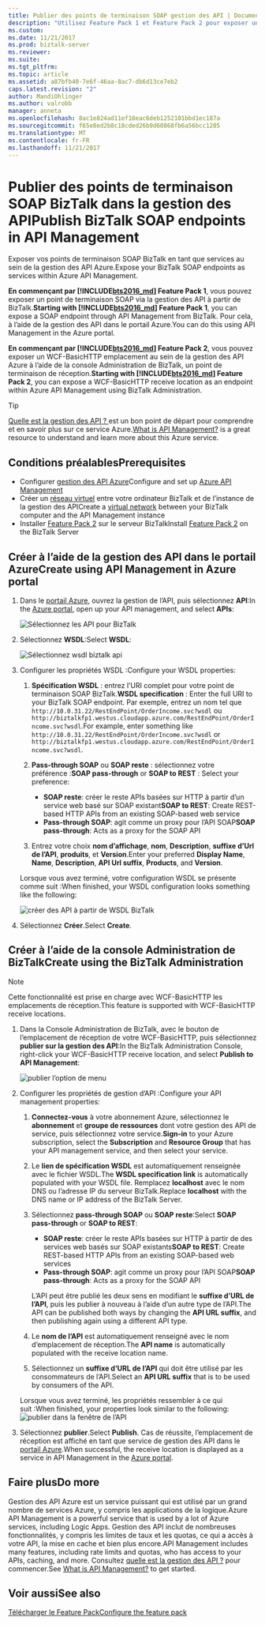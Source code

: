 ```yaml
---
title: Publier des points de terminaison SOAP gestion des API | Documents Microsoft
description: "Utilisez Feature Pack 1 et Feature Pack 2 pour exposer un HTTP de WCF-Basic BizTalk reçoivent emplacement en tant que point de terminaison SOAP au sein de la gestion des API. Vous pouvez le faire à l’aide de la console Administration de BizTalk, ou collez votre point de terminaison directement au sein de la gestion des API dans le portail Azure."
ms.custom: 
ms.date: 11/21/2017
ms.prod: biztalk-server
ms.reviewer: 
ms.suite: 
ms.tgt_pltfrm: 
ms.topic: article
ms.assetid: a87bfb40-7e6f-46aa-8ac7-db6d13ce7eb2
caps.latest.revision: "2"
author: MandiOhlinger
ms.author: valrobb
manager: anneta
ms.openlocfilehash: 8ac1e824ad11ef18eac6deb1252101bbd1ec187a
ms.sourcegitcommit: f65e8ed2b8c18cded26b9d60868fb6a56bcc1205
ms.translationtype: MT
ms.contentlocale: fr-FR
ms.lasthandoff: 11/21/2017
---
```

# <a name="publish-biztalk-soap-endpoints-in-api-management"></a><span data-ttu-id="10c0c-104">Publier des points de terminaison SOAP BizTalk dans la gestion des API</span><span class="sxs-lookup"><span data-stu-id="10c0c-104">Publish BizTalk SOAP endpoints in API Management</span></span>

<span data-ttu-id="10c0c-105">Exposer vos points de terminaison SOAP BizTalk en tant que services au sein de la gestion des API Azure.</span><span class="sxs-lookup"><span data-stu-id="10c0c-105">Expose your BizTalk SOAP endpoints as services within Azure API Management.</span></span> 

<span data-ttu-id="10c0c-106">**En commençant par [!INCLUDE[bts2016_md](../includes/bts2016-md.md)] Feature Pack 1**, vous pouvez exposer un point de terminaison SOAP via la gestion des API à partir de BizTalk.</span><span class="sxs-lookup"><span data-stu-id="10c0c-106">**Starting with [!INCLUDE[bts2016_md](../includes/bts2016-md.md)] Feature Pack 1**, you can expose a SOAP endpoint through API Management from BizTalk.</span></span> <span data-ttu-id="10c0c-107">Pour cela, à l’aide de la gestion des API dans le portail Azure.</span><span class="sxs-lookup"><span data-stu-id="10c0c-107">You can do this using  API Management in the Azure portal.</span></span> 

<span data-ttu-id="10c0c-108">**En commençant par [!INCLUDE[bts2016_md](../includes/bts2016-md.md)] Feature Pack 2**, vous pouvez exposer un WCF-BasicHTTP emplacement au sein de la gestion des API Azure à l’aide de la console Administration de BizTalk, un point de terminaison de réception.</span><span class="sxs-lookup"><span data-stu-id="10c0c-108">**Starting with [!INCLUDE[bts2016_md](../includes/bts2016-md.md)] Feature Pack 2**, you can expose a WCF-BasicHTTP receive location as an endpoint within Azure API Management using BizTalk Administration.</span></span> 

> [!TIP]
> <span data-ttu-id="10c0c-109">[Quelle est la gestion des API ? ](https://docs.microsoft.com/en-us/azure/api-management/api-management-key-concepts) est un bon point de départ pour comprendre et en savoir plus sur ce service Azure.</span><span class="sxs-lookup"><span data-stu-id="10c0c-109">[What is API Management?](https://docs.microsoft.com/en-us/azure/api-management/api-management-key-concepts) is a great resource to understand and learn more about this Azure service.</span></span>

## <a name="prerequisites"></a><span data-ttu-id="10c0c-110">Conditions préalables</span><span class="sxs-lookup"><span data-stu-id="10c0c-110">Prerequisites</span></span>
* <span data-ttu-id="10c0c-111">Configurer [gestion des API Azure](https://docs.microsoft.com/en-us/azure/api-management/api-management-get-started)</span><span class="sxs-lookup"><span data-stu-id="10c0c-111">Configure and set up [Azure API Management](https://docs.microsoft.com/en-us/azure/api-management/api-management-get-started)</span></span>
* <span data-ttu-id="10c0c-112">Créer un [réseau virtuel](https://docs.microsoft.com/azure/api-management/api-management-using-with-vnet) entre votre ordinateur BizTalk et de l’instance de la gestion des API</span><span class="sxs-lookup"><span data-stu-id="10c0c-112">Create a [virtual network](https://docs.microsoft.com/azure/api-management/api-management-using-with-vnet) between your BizTalk computer and the API Management instance</span></span>
* <span data-ttu-id="10c0c-113">Installer [Feature Pack 2](https://aka.ms/bts2016fp2) sur le serveur BizTalk</span><span class="sxs-lookup"><span data-stu-id="10c0c-113">Install [Feature Pack 2](https://aka.ms/bts2016fp2) on the BizTalk Server</span></span>

## <a name="create-using-api-management-in-azure-portal"></a><span data-ttu-id="10c0c-114">Créer à l’aide de la gestion des API dans le portail Azure</span><span class="sxs-lookup"><span data-stu-id="10c0c-114">Create using API Management in Azure portal</span></span> 
1. <span data-ttu-id="10c0c-115">Dans le [portail Azure](https://portal.azure.com), ouvrez la gestion de l’API, puis sélectionnez **API**:</span><span class="sxs-lookup"><span data-stu-id="10c0c-115">In the [Azure portal](https://portal.azure.com), open up your API management, and select **APIs**:</span></span>

    ![Sélectionnez les API pour BizTalk](../core/media/select-api-for-biztalk.png)
    
2. <span data-ttu-id="10c0c-117">Sélectionnez **WSDL**:</span><span class="sxs-lookup"><span data-stu-id="10c0c-117">Select **WSDL**:</span></span>

    ![Sélectionnez wsdl biztalk api](../core/media/select-wsdl-biztalk-api.png)
    
3. <span data-ttu-id="10c0c-119">Configurer les propriétés WSDL :</span><span class="sxs-lookup"><span data-stu-id="10c0c-119">Configure your WSDL properties:</span></span> 

    1. <span data-ttu-id="10c0c-120">**Spécification WSDL** : entrez l’URI complet pour votre point de terminaison SOAP BizTalk.</span><span class="sxs-lookup"><span data-stu-id="10c0c-120">**WSDL specification** : Enter the full URI to your BizTalk SOAP endpoint.</span></span> <span data-ttu-id="10c0c-121">Par exemple, entrez un nom tel que `http://10.0.31.22/RestEndPoint/OrderIncome.svc?wsdl` ou `http://biztalkfp1.westus.cloudapp.azure.com/RestEndPoint/OrderIncome.svc?wsdl`.</span><span class="sxs-lookup"><span data-stu-id="10c0c-121">For example, enter something like `http://10.0.31.22/RestEndPoint/OrderIncome.svc?wsdl` or `http://biztalkfp1.westus.cloudapp.azure.com/RestEndPoint/OrderIncome.svc?wsdl`.</span></span>  

    2. <span data-ttu-id="10c0c-122">**Pass-through SOAP** ou **SOAP reste** : sélectionnez votre préférence :</span><span class="sxs-lookup"><span data-stu-id="10c0c-122">**SOAP pass-through** or **SOAP to REST** : Select your preference:</span></span> 
        * <span data-ttu-id="10c0c-123">**SOAP reste**: créer le reste APIs basées sur HTTP à partir d’un service web basé sur SOAP existant</span><span class="sxs-lookup"><span data-stu-id="10c0c-123">**SOAP to REST**: Create REST-based HTTP APIs from an existing SOAP-based web service</span></span>
        * <span data-ttu-id="10c0c-124">**Pass-through SOAP**: agit comme un proxy pour l’API SOAP</span><span class="sxs-lookup"><span data-stu-id="10c0c-124">**SOAP pass-through**: Acts as a proxy for the SOAP API</span></span> 

    3. <span data-ttu-id="10c0c-125">Entrez votre choix **nom d’affichage**, **nom**, **Description**, **suffixe d’Url de l’API**, **produits**, et **Version**.</span><span class="sxs-lookup"><span data-stu-id="10c0c-125">Enter your preferred **Display Name**, **Name**, **Description**, **API Url suffix**, **Products**, and **Version**.</span></span>

    <span data-ttu-id="10c0c-126">Lorsque vous avez terminé, votre configuration WSDL se présente comme suit :</span><span class="sxs-lookup"><span data-stu-id="10c0c-126">When finished, your WSDL configuration looks something like the following:</span></span> 

    ![créer des API à partir de WSDL BizTalk](../core/media/create-api-from-wsdl-biztalk.png)

4. <span data-ttu-id="10c0c-128">Sélectionnez **Créer**.</span><span class="sxs-lookup"><span data-stu-id="10c0c-128">Select **Create**.</span></span>

## <a name="create-using-the-biztalk-administration"></a><span data-ttu-id="10c0c-129">Créer à l’aide de la console Administration de BizTalk</span><span class="sxs-lookup"><span data-stu-id="10c0c-129">Create using the BizTalk Administration</span></span>

> [!NOTE] 
> <span data-ttu-id="10c0c-130">Cette fonctionnalité est prise en charge avec WCF-BasicHTTP les emplacements de réception.</span><span class="sxs-lookup"><span data-stu-id="10c0c-130">This feature is supported with WCF-BasicHTTP receive locations.</span></span> 

1. <span data-ttu-id="10c0c-131">Dans la Console Administration de BizTalk, avec le bouton de l’emplacement de réception de votre WCF-BasicHTTP, puis sélectionnez **publier sur la gestion des API**:</span><span class="sxs-lookup"><span data-stu-id="10c0c-131">In the BizTalk Administration Console, right-click your WCF-BasicHTTP receive location, and select **Publish to API Management**:</span></span>  

    ![publier l’option de menu](../core/media/publish-to-api-management-option.png)
 
2. <span data-ttu-id="10c0c-133">Configurer les propriétés de gestion d’API :</span><span class="sxs-lookup"><span data-stu-id="10c0c-133">Configure your API management properties:</span></span> 

    1. <span data-ttu-id="10c0c-134">**Connectez-vous** à votre abonnement Azure, sélectionnez le **abonnement** et **groupe de ressources** dont votre gestion des API de service, puis sélectionnez votre service.</span><span class="sxs-lookup"><span data-stu-id="10c0c-134">**Sign-in** to your Azure subscription, select the **Subscription** and **Resource Group** that has your API management service, and then select your service.</span></span>

    2. <span data-ttu-id="10c0c-135">Le **lien de spécification WSDL** est automatiquement renseignée avec le fichier WSDL.</span><span class="sxs-lookup"><span data-stu-id="10c0c-135">The **WSDL specification link** is automatically populated with your WSDL file.</span></span> <span data-ttu-id="10c0c-136">Remplacez **localhost** avec le nom DNS ou l’adresse IP du serveur BizTalk.</span><span class="sxs-lookup"><span data-stu-id="10c0c-136">Replace **localhost** with the DNS name or IP address of the BizTalk Server.</span></span> 

    3. <span data-ttu-id="10c0c-137">Sélectionnez **pass-through SOAP** ou **SOAP reste**:</span><span class="sxs-lookup"><span data-stu-id="10c0c-137">Select **SOAP pass-through** or **SOAP to REST**:</span></span>  
        * <span data-ttu-id="10c0c-138">**SOAP reste**: créer le reste APIs basées sur HTTP à partir de des services web basés sur SOAP existants</span><span class="sxs-lookup"><span data-stu-id="10c0c-138">**SOAP to REST**: Create REST-based HTTP APIs from an existing SOAP-based web services</span></span>
        * <span data-ttu-id="10c0c-139">**Pass-through SOAP**: agit comme un proxy pour l’API SOAP</span><span class="sxs-lookup"><span data-stu-id="10c0c-139">**SOAP pass-through**: Acts as a proxy for the SOAP API</span></span> 

        <span data-ttu-id="10c0c-140">L’API peut être publié les deux sens en modifiant le **suffixe d’URL de l’API**, puis les publier à nouveau à l’aide d’un autre type de l’API.</span><span class="sxs-lookup"><span data-stu-id="10c0c-140">The API can be published both ways by changing the **API URL suffix**, and then publishing again using a different API type.</span></span>

    4. <span data-ttu-id="10c0c-141">Le **nom de l’API** est automatiquement renseigné avec le nom d’emplacement de réception.</span><span class="sxs-lookup"><span data-stu-id="10c0c-141">The **API name** is automatically populated with the receive location name.</span></span>

    5. <span data-ttu-id="10c0c-142">Sélectionnez un **suffixe d’URL de l’API** qui doit être utilisé par les consommateurs de l’API.</span><span class="sxs-lookup"><span data-stu-id="10c0c-142">Select an **API URL suffix** that is to be used by consumers of the API.</span></span> 

    <span data-ttu-id="10c0c-143">Lorsque vous avez terminé, les propriétés ressembler à ce qui suit :</span><span class="sxs-lookup"><span data-stu-id="10c0c-143">When finished, your properties look similar to the following:</span></span>  
    ![publier dans la fenêtre de l’API](../core/media/api-management-publish-window.png)


3. <span data-ttu-id="10c0c-145">Sélectionnez **publier**.</span><span class="sxs-lookup"><span data-stu-id="10c0c-145">Select **Publish**.</span></span> <span data-ttu-id="10c0c-146">Cas de réussite, l’emplacement de réception est affiché en tant que service de gestion des API dans le [portail Azure](https://portal.azure.com).</span><span class="sxs-lookup"><span data-stu-id="10c0c-146">When successful, the receive location is displayed as a service in API Management in the [Azure portal](https://portal.azure.com).</span></span> 

## <a name="do-more"></a><span data-ttu-id="10c0c-147">Faire plus</span><span class="sxs-lookup"><span data-stu-id="10c0c-147">Do more</span></span>
<span data-ttu-id="10c0c-148">Gestion des API Azure est un service puissant qui est utilisé par un grand nombre de services Azure, y compris les applications de la logique.</span><span class="sxs-lookup"><span data-stu-id="10c0c-148">Azure API Management is a powerful service that is used by a lot of Azure services, including Logic Apps.</span></span> <span data-ttu-id="10c0c-149">Gestion des API inclut de nombreuses fonctionnalités, y compris les limites de taux et les quotas, ce qui a accès à votre API, la mise en cache et bien plus encore.</span><span class="sxs-lookup"><span data-stu-id="10c0c-149">API Management includes many features, including rate limits and quotas, who has access to your APIs, caching, and more.</span></span> <span data-ttu-id="10c0c-150">Consultez [quelle est la gestion des API ?](https://docs.microsoft.com/en-us/azure/api-management/api-management-key-concepts) pour commencer.</span><span class="sxs-lookup"><span data-stu-id="10c0c-150">See [What is API Management?](https://docs.microsoft.com/en-us/azure/api-management/api-management-key-concepts) to get started.</span></span>

## <a name="see-also"></a><span data-ttu-id="10c0c-151">Voir aussi</span><span class="sxs-lookup"><span data-stu-id="10c0c-151">See also</span></span>
[<span data-ttu-id="10c0c-152">Télécharger le Feature Pack</span><span class="sxs-lookup"><span data-stu-id="10c0c-152">Configure the feature pack</span></span>](configure-the-feature-pack.md)
